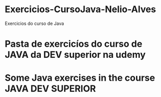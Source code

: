 # Exercicios-CursoJava-Nelio-Alves
Exercicios do curso de Java
<h1>Pasta de exercicíos do curso de JAVA da DEV superior na udemy</h1>
<h1>Some Java exercises in the course JAVA DEV SUPERIOR</h1>
